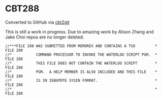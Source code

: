 # CBT288
Converted to GitHub via [cbt2git](https://github.com/wizardofzos/cbt2git)

This is still a work in progress. 
Due to amazing work by Alison Zhang and Jake Choi repos are no longer deleted.

```
//***FILE 288 WAS SUBMITTED FROM MEMOREX AND CONTAINS A TSO         *   FILE 288
//*           COMMAND PROCESSOR TO INVOKE THE WATERLOO SCRIPT PGM.  *   FILE 288
//*           THIS FILE DOES NOT CONTAIN THE WATERLOO SCRIPT        *   FILE 288
//*           PGM.  A HELP MEMBER IS ALSO INCLUDED AND THIS FILE    *   FILE 288
//*           IS IN IEBUPDTE SYSIN FORMAT.                          *   FILE 288
//*                                                                 *   FILE 288
```

